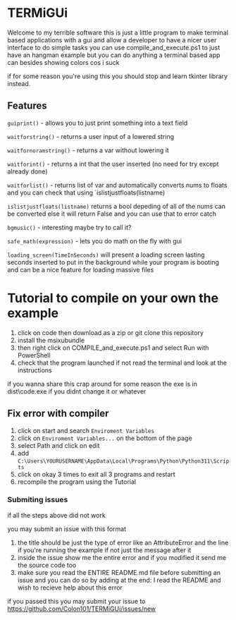# TERMiGUi
Welcome to my terrible software
this is just a little program to make terminal based applications with a gui and allow a developer to have a nicer user interface to do simple tasks
you can use compile_and_execute.ps1 to just have an hangman example but you can do anything a terminal based app can besides showing colors cos i suck

if for some reason you're using this you should stop and learn tkinter library instead.

## Features
`guiprint()` - allows you to just print something into a text field

`waitforstring()` - returns a user input of a lowered string

`waitfornoramstring()` - returns a var without lowering it

`waitforint()` - returns a int that the user inserted (no need for try except already done)

`waitforlist()` - returns list of var and automatically converts nums to floats and you can check that using `islistjustfloats(listname)

`islistjustfloats(listname)` returns a bool depeding of all of the nums can be converted else it will return False and you can use that to error catch

`bgmusic()` - interesting maybe try to call it?

`safe_math(expression)` - lets you do math on the fly with gui

`loading_screen(TimeInSeconds)` will present a loading screen lasting seconds inserted to put in the background while your program is booting and can be a nice feature for loading massive files

# Tutorial to compile on your own the example

1. click on code then download as a zip or git clone this repository
2. install the msixubundle
3. then right click on COMPILE_and_execute.ps1 and select Run with PowerShell
4. check that the program launched if not read the terminal and look at the instructions 

if you wanna share this crap around for some reason the exe is in dist\code.exe if you didnt change it or whatever


## Fix error with compiler
1. click on start and search `Enviroment Variables`
2. click on `Enviroment Variables...` on the bottom of the page
3. select Path and click on edit
4. add `C:\Users\YOURUSERNAME\AppData\Local\Programs\Python\Python311\Scripts`
5. click on okay 3 times to exit all 3 programs and restart
6. recompile the program using the Tutorial

### Submiting issues

if all the steps above did not work

you may submit an issue with this format

1. the title should be just the type of error like an AttributeError and the line if you're running the example if not just the message after it
2. inside the issue show me the entire error and if you modified it send me the source code too
3. make sure you read the ENTIRE README.md file before submitting an issue and you can do so by adding at the end: I read the README and wish to recieve help about this error

if you passed this you may submit your issue to
https://github.com/Colon101/TERMiGUi/issues/new
